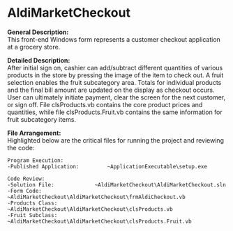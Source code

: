 # AldiMarketCheckout

**General Description:**<br>
This front-end Windows form represents a customer checkout application at a grocery store.

**Detailed Description:**<br>
After initial sign on, cashier can add/subtract different quantities of various products in the store by
pressing the image of the item to check out.  A fruit selection enables the fruit 
subcategory area.  Totals for individual products and the final bill amount are 
updated on the display as checkout occurs.  User can ultimately initiate payment, clear the screen 
for the next customer, or sign off.  File clsProducts.vb contains the core product prices and 
quantities, while file clsProducts.Fruit.vb contains the same information for fruit subcategory items.

**File Arrangement:**<br>
Highlighted below are the critical files for running the project and reviewing the code:
	
	Program Execution:
	-Published Application: 		~ApplicationExecutable\setup.exe
		
	Code Review:
	-Solution File: 			~AldiMarketCheckout\AldiMarketCheckout.sln
	-Form Code:				~AldiMarketCheckout\AldiMarketCheckout\frmAldiCheckout.vb
	-Products Class:			~AldiMarketCheckout\AldiMarketCheckout\clsProducts.vb
	-Fruit Subclass:			~AldiMarketCheckout\AldiMarketCheckout\clsProducts.Fruit.vb
	

